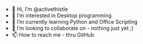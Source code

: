 - 👋 Hi, I’m @activethistle
- 👀 I’m interested in Desktop programming
- 🌱 I’m currently learning Python and Office Scripting
- 💞️ I’m looking to collaborate on - nothing just yet ;)
- 📫 How to reach me - thru GitHub

<!---
activethistle/activethistle is a ✨ special ✨ repository because its `README.md` (this file) appears on your GitHub profile.
You can click the Preview link to take a look at your changes.
--->
